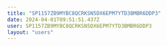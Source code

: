 ```yaml
---
title: "SP1157ZB9MYBC8QCRKSN5DX6EPM7YTD3BMBR6DDP3"
date: 2024-04-01T09:51:51.437Z
user: SP1157ZB9MYBC8QCRKSN5DX6EPM7YTD3BMBR6DDP3
layout: "users"
---
```

    